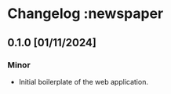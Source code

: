 # Changelog :newspaper

## 0.1.0 [01/11/2024]

### Minor

- Initial boilerplate of the web application.
